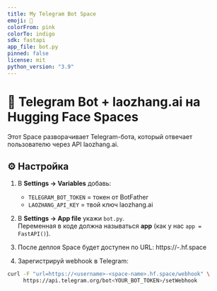 ```yaml
---
title: My Telegram Bot Space
emoji: 🤖
colorFrom: pink
colorTo: indigo
sdk: fastapi
app_file: bot.py
pinned: false
license: mit
python_version: "3.9"
---
```




# 🤖 Telegram Bot + laozhang.ai на Hugging Face Spaces

Этот Space разворачивает Telegram-бота, который отвечает пользователю через API laozhang.ai.

## ⚙️ Настройка

1. В **Settings → Variables** добавь:
   - `TELEGRAM_BOT_TOKEN` = токен от BotFather
   - `LAOZHANG_API_KEY` = твой ключ laozhang.ai

2. В **Settings → App file** укажи `bot.py`.  
   Переменная в коде должна называться **app** (как у нас `app = FastAPI()`).

3. После деплоя Space будет доступен по URL:
https://<username>-<space-name>.hf.space



4. Зарегистрируй webhook в Telegram:
```bash
curl -F "url=https://<username>-<space-name>.hf.space/webhook" \
     https://api.telegram.org/bot<YOUR_BOT_TOKEN>/setWebhook
